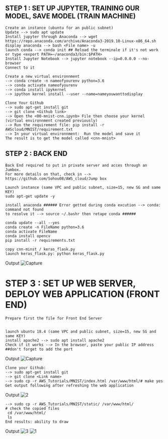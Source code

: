 

## STEP 1 : SET UP JUPYTER, TRAINING OUR MODEL, SAVE MODEL (TRAIN MACHINE) ##

```{r}
Create an instance (ubuntu for an public subnet)
Update --> sudo apt update 
Install jupyter through Anaconda --> wget https://repo.anaconda.com/archive/Anaconda3-2019.10-Linux-x86_64.sh
display anaconda --> bash <File name> -u
launch conda --> conda init ## Reload the terminale if it's not work or type <export PATH=~/anaconda3/bin:$PATH>
Install Jupyter Notebook --> jupyter notebook --ip=0.0.0.0 --no-browser
Connect to it  

Create a new virtual environnment
--> conda create -n nameofyourenv python=3.6
--> conda activate nameofyourenv 
--> conda install ipykernel
--> ipython kernel install --user --name=nameyouwanttodisplay

Clone Your Github
--> sudo apt-get install git
--> git clone <Github link>
--> Open the <00-mnist-cnn.ipynb> File then choose your kernel (virtual environnment created previously)
--> Run the requirement file: pip install -r AWScloud/MNIST/requirement.txt
--> In your virtual environnment:  Run the model and save it
The result is to get the model called <cnn-mnist>
```

## STEP 2 : BACK END  

```{r}
Back End required to put in private server and acces through an Jumbox. 
For more details on that, check in --> https://github.com/Sohou08/AWS_cloud/Jump box
 
Launch instance (same VPC and public subnet, size=15, new SG and same KEY)
sudo apt-get update -y

install anaconda ###### Error getted during conda excution --> conda: command not found
to resolve it --> source ~/.bashr then retape conda ######

conda update --all --yes
conda create -n FileName python=3.6
conda activate FileName
conda install opencv
pip install -r requirements.txt

copy cnn-minst / keras_flask.py
launch keras_flask.py: python keras_flask.py
```
Output
![Capture](https://user-images.githubusercontent.com/51121757/73125665-536a9580-3fa1-11ea-8ded-ed7a99c6b023.PNG)

# STEP 3 : SET UP WEB SERVER, DEPLOY WEB APPLICATION (FRONT END)

```{r}
Prepare first the file for Front End Server 


launch ubuntu 18.4 (same VPC and public subnet, size=15, new SG and same KEY)
install apache2 --> sudo apt install apache2
Check if it works --> In the browser, paste your public IP address ##don't forget to add the port
```
Output
![Capture](https://user-images.githubusercontent.com/51121757/70862733-eee70000-1f37-11ea-8cca-523a76b47413.PNG)

```{r}
Clone your Github:
--> sudo apt-get install git
--> git clone <Link name>
--> sudo cp -r AWS_Tutorials/MNIST/index.html /var/www/html/# make yes
Get output following after refreshing the web application
```
Output
![2](https://user-images.githubusercontent.com/51121757/70862736-f1e1f080-1f37-11ea-8f21-00d88b6a9996.PNG)

```{r}
--> sudo cp -r AWS_Tutorials/MNIST/static/ /var/www/html/
# check the copied files
 cd /var/www/html/
 ls
End results: ability to draw
```
Output
![3](https://user-images.githubusercontent.com/51121757/70862737-f3abb400-1f37-11ea-9908-ecea1965da35.PNG)
![1](https://user-images.githubusercontent.com/51121757/73137398-663ba380-404f-11ea-9ae8-e8d2e086f3f3.PNG)
